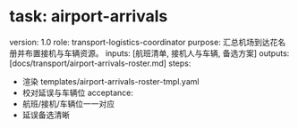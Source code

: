 # task: airport-arrivals

version: 1.0
role: transport-logistics-coordinator
purpose: 汇总机场到达花名册并布置接机与车辆资源。
inputs: [航班清单, 接机人与车辆, 备选方案]
outputs: [docs/transport/airport-arrivals-roster.md]
steps:

- 渲染 templates/airport-arrivals-roster-tmpl.yaml
- 校对延误与车辆位
  acceptance:
- 航班/接机/车辆位一一对应
- 延误备选清晰
